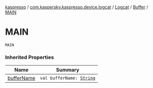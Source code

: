 [kaspresso](../../../index.md) / [com.kaspersky.kaspresso.device.logcat](../../index.md) / [Logcat](../index.md) / [Buffer](index.md) / [MAIN](./-m-a-i-n.md)

# MAIN

`MAIN`

### Inherited Properties

| Name | Summary |
|---|---|
| [bufferName](buffer-name.md) | `val bufferName: `[`String`](https://kotlinlang.org/api/latest/jvm/stdlib/kotlin/-string/index.html) |
